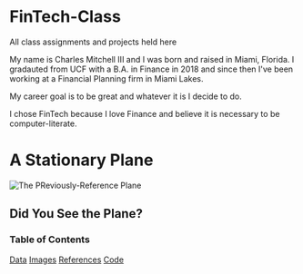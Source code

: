 # FinTech-Class
All class assignments and projects held here

 My name is Charles Mitchell III and I was born and raised in Miami, Florida. I gradauted from UCF with a B.A. in Finance in 2018 and since then I've been working at a Financial Planning firm in Miami Lakes.

 My career goal is to be great and whatever it is I decide to do.

 I chose FinTech because I love Finance and believe it is necessary to be computer-literate.
 
 
 
 # A Stationary Plane
 
 ![The PReviously-Reference Plane](https://www.brightful.me/content/images/2020/07/david-kovalenko-G85VuTpw6jg-unsplash.jpg)
 
 
 ## Did You See the Plane?
 
 ### Table of Contents
 
 [Data](data)
 [Images](images)
 [References](references)
 [Code](code)
